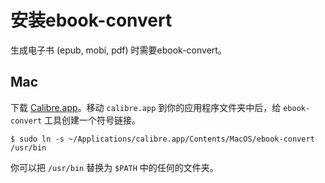 # 安装ebook-convert

生成电子书 (epub, mobi, pdf) 时需要ebook-convert。

## Mac

下载 [Calibre.app](http://calibre-ebook.com/download)。移动 `calibre.app` 到你的应用程序文件夹中后，给 `ebook-convert` 工具创建一个符号链接。

```
$ sudo ln -s ~/Applications/calibre.app/Contents/MacOS/ebook-convert /usr/bin
```

你可以把 `/usr/bin` 替换为 `$PATH` 中的任何的文件夹。

